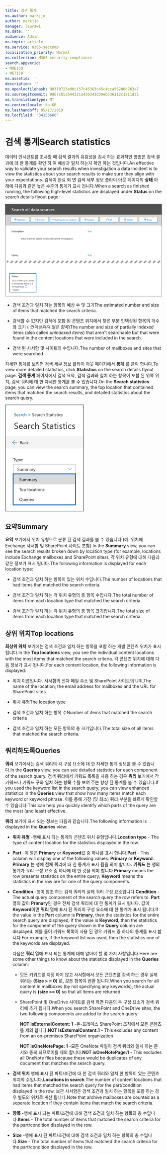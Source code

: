 ```yaml
---
title: 검색 통계
ms.author: markjjo
author: markjjo
manager: laurawi
ms.date: ''
audience: Admin
ms.topic: article
ms.service: O365-seccomp
localization_priority: Normal
ms.collection: M365-security-compliance
search.appverid:
- MOE150
- MET150
ms.assetid: ''
description: ''
ms.openlocfilehash: 99310723ed0c157c45363c45c4cca56200d263a7
ms.sourcegitcommit: 9d67cb52544321a430343d39eb336112c1a11d35
ms.translationtype: MT
ms.contentlocale: ko-KR
ms.lasthandoff: 05/17/2019
ms.locfileid: "34153600"
---
```

# <a name="search-statistics"></a><span data-ttu-id="e12e0-102">검색 통계</span><span class="sxs-lookup"><span data-stu-id="e12e0-102">Search statistics</span></span>

<span data-ttu-id="e12e0-103">데이터 인시던트를 조사할 때 검색 결과의 유효성을 검사 하는 효과적인 방법은 검색 결과에 대 한 통계를 확인 하 여 예상과 일치 하는지 확인 하는 것입니다.</span><span class="sxs-lookup"><span data-stu-id="e12e0-103">An effective way to validate your search results when investigation a data incident is to view the statistics about your search results to make sure they align with your expectations.</span></span> <span data-ttu-id="e12e0-104">검색이 완료 되 면 검색 세부 정보 플라이 아웃 페이지의 **상태** 아래에 다음과 같은 높은 수준의 통계가 표시 됩니다.</span><span class="sxs-lookup"><span data-stu-id="e12e0-104">When a search as finished running, the following high-level statistics are displayed under **Status** on the search details flyout page:</span></span>

![검색 세부 정보 플라이 아웃 페이지의 검색 statisics](../media/SearchDetailsFlyout.png)

- <span data-ttu-id="e12e0-106">검색 조건과 일치 하는 항목의 예상 수 및 크기</span><span class="sxs-lookup"><span data-stu-id="e12e0-106">The estimated number and size of items that matched the search criteria.</span></span>

- <span data-ttu-id="e12e0-107">검색할 수 없지만 검색에 포함 된 콘텐츠 위치에서 찾은 부분 인덱싱된 항목의 개수와 크기 ( *인덱싱되지 않은 항목*)</span><span class="sxs-lookup"><span data-stu-id="e12e0-107">The number and size of partially indexed items (also called *unindexed items*) that aren't searchable but that were found in the content locations that were included in the search.</span></span>

- <span data-ttu-id="e12e0-108">검색 된 사서함 및 사이트의 수입니다.</span><span class="sxs-lookup"><span data-stu-id="e12e0-108">The number of mailboxes and sites that were searched.</span></span>

<span data-ttu-id="e12e0-109">자세한 통계를 보려면 검색 세부 정보 플라이 아웃 페이지에서 **통계** 를 클릭 합니다.</span><span class="sxs-lookup"><span data-stu-id="e12e0-109">To view more detailed statistics, click **Statistics** on the search details flyout page.</span></span> <span data-ttu-id="e12e0-110">**검색 통계** 페이지에서 검색 요약, 검색 결과와 일치 하는 항목이 포함 된 위쪽 위치, 검색 쿼리에 대 한 자세한 통계를 볼 수 있습니다.</span><span class="sxs-lookup"><span data-stu-id="e12e0-110">On the **Search statistics** page, you can view the search summary, the top location that contained items that matched the search results, and detailed statistics about the search query.</span></span>

![검색 통계 드롭다운 목록](../media/SearchStatisticsDropDownList.png)

## <a name="summary"></a><span data-ttu-id="e12e0-112">요약</span><span class="sxs-lookup"><span data-stu-id="e12e0-112">Summary</span></span>

<span data-ttu-id="e12e0-113">**요약** 보기에서 위치 유형으로 분류 된 검색 결과를 볼 수 있습니다 (예: 위치에 Exchange 사서함 및 SharePoint 사이트 포함).</span><span class="sxs-lookup"><span data-stu-id="e12e0-113">In the **Summary** view, you can see the search results broken down by location type (for example, locations include Exchange mailboxes and SharePoint sites).</span></span> <span data-ttu-id="e12e0-114">각 위치 유형에 대해 다음과 같은 정보가 표시 됩니다.</span><span class="sxs-lookup"><span data-stu-id="e12e0-114">The following information is displayed for each location type:</span></span>

- <span data-ttu-id="e12e0-115">검색 조건과 일치 하는 항목이 있는 위치 수입니다.</span><span class="sxs-lookup"><span data-stu-id="e12e0-115">The number of locations that had items that matched the search criteria.</span></span>

- <span data-ttu-id="e12e0-116">검색 조건과 일치 하는 각 위치 유형의 총 항목 수입니다.</span><span class="sxs-lookup"><span data-stu-id="e12e0-116">The total number of items from each location type that matched the search criteria.</span></span>

- <span data-ttu-id="e12e0-117">검색 조건과 일치 하는 각 위치 유형의 총 항목 크기입니다.</span><span class="sxs-lookup"><span data-stu-id="e12e0-117">The total size of items from each location type that matched the search criteria.</span></span>

## <a name="top-locations"></a><span data-ttu-id="e12e0-118">상위 위치</span><span class="sxs-lookup"><span data-stu-id="e12e0-118">Top locations</span></span>

<span data-ttu-id="e12e0-119">**최상위 위치** 보기에는 검색 조건과 일치 하는 항목을 포함 하는 개별 콘텐츠 위치가 표시 됩니다.</span><span class="sxs-lookup"><span data-stu-id="e12e0-119">In the **Top locations** view, you see the individual content locations with the most items that matched the search criteria.</span></span> <span data-ttu-id="e12e0-120">각 콘텐츠 위치에 대해 다음 정보가 표시 됩니다.</span><span class="sxs-lookup"><span data-stu-id="e12e0-120">For each content location, the following information is displayed:</span></span>

- <span data-ttu-id="e12e0-121">위치 이름입니다. 사서함의 전자 메일 주소 및 SharePoint 사이트의 URL</span><span class="sxs-lookup"><span data-stu-id="e12e0-121">The name of the location; the email address for mailboxes and the URL for SharePoint sites</span></span>

- <span data-ttu-id="e12e0-122">위치 유형</span><span class="sxs-lookup"><span data-stu-id="e12e0-122">The location type</span></span>

- <span data-ttu-id="e12e0-123">검색 조건과 일치 하는 항목 수</span><span class="sxs-lookup"><span data-stu-id="e12e0-123">Number of items that matched the search criteria</span></span>

- <span data-ttu-id="e12e0-124">검색 조건과 일치 하는 모든 항목의 총 크기입니다.</span><span class="sxs-lookup"><span data-stu-id="e12e0-124">The total size of all items that matched the search criteria.</span></span>

## <a name="queries"></a><span data-ttu-id="e12e0-125">쿼리하도록</span><span class="sxs-lookup"><span data-stu-id="e12e0-125">Queries</span></span>

<span data-ttu-id="e12e0-126">**쿼리** 보기에서는 검색 쿼리의 각 구성 요소에 대 한 자세한 통계 정보를 볼 수 있습니다.</span><span class="sxs-lookup"><span data-stu-id="e12e0-126">In the **Queries** view, you can see detailed statistics for each component of the search query.</span></span> <span data-ttu-id="e12e0-127">검색 쿼리에서 키워드 목록을 사용 하는 경우 **쿼리** 보기에서 각 키워드나 키워드 구와 일치 하는 항목 수를 보여 주는 향상 된 통계를 볼 수 있습니다.</span><span class="sxs-lookup"><span data-stu-id="e12e0-127">If you used the keyword list in the search query, you can view enhanced statistics in the **Queries** view  that show how many items match each keyword or keyword phrase.</span></span> <span data-ttu-id="e12e0-128">이를 통해 가장 (및 최소) 쿼리 부분을 빠르게 확인할 수 있습니다.</span><span class="sxs-lookup"><span data-stu-id="e12e0-128">This can help you quickly identify which parts of the query are the most (and least) effective.</span></span> 

<span data-ttu-id="e12e0-129">**쿼리** 보기에 표시 되는 정보는 다음과 같습니다.</span><span class="sxs-lookup"><span data-stu-id="e12e0-129">The following information is displayed in the **Queries** view:</span></span>

 - <span data-ttu-id="e12e0-130">**위치 유형** -행에 표시 되는 통계의 콘텐츠 위치 유형입니다.</span><span class="sxs-lookup"><span data-stu-id="e12e0-130">**Location type** - The type of content location for the statistics displayed in the row.</span></span>

- <span data-ttu-id="e12e0-131">**Part** -이 열은 **Primary** or **Keyword**값 중 하나를 표시 합니다.</span><span class="sxs-lookup"><span data-stu-id="e12e0-131">**Part** - This column will display one of the following values: **Primary** or **Keyword**.</span></span> <span data-ttu-id="e12e0-132">**Primary** 는 행에 전체 쿼리에 대 한 통계가 표시 됨을 의미 합니다. **키워드** 는 행의 통계가 쿼리 구성 요소 중 하나에 대 한 것을 의미 합니다.</span><span class="sxs-lookup"><span data-stu-id="e12e0-132">**Primary** means the row presents statistics on the entire query; **Keyword** means the statistics in the row are for one of the query components.</span></span>

- <span data-ttu-id="e12e0-133">**Condition** -행이 참조 하는 검색 쿼리의 실제 쿼리 구성 요소입니다.</span><span class="sxs-lookup"><span data-stu-id="e12e0-133">**Condition** - The actual query component of the search query the row refers to.</span></span> <span data-ttu-id="e12e0-134">**Part** 열의 값이 **Primary**인 경우 전체 검색 쿼리에 대 한 통계가 표시 됩니다. 값이 **Keyword**이면 **쿼리** 열에 표시 된 쿼리의 구성 요소에 대 한 통계가 표시 됩니다.</span><span class="sxs-lookup"><span data-stu-id="e12e0-134">If the value in the **Part** column is **Primary**, then the statistics for the entire search query are displayed; if the value is **Keyword**, then the statistics for the component of the query shown in the **Query** column are displayed.</span></span> <span data-ttu-id="e12e0-135">예를 들어 키워드 목록이 사용 된 경우 키워드 중 하나의 통계를 표시 합니다.</span><span class="sxs-lookup"><span data-stu-id="e12e0-135">For example, if the keyword list was used, then the statistics one of the keywords are displayed.</span></span>

  <span data-ttu-id="e12e0-136">다음은 **쿼리** 열에 표시 되는 통계에 대해 알아야 할 몇 가지 사항입니다.</span><span class="sxs-lookup"><span data-stu-id="e12e0-136">Here are some other things to know about the statistics displayed in the **Queries** column:</span></span>
  
  - <span data-ttu-id="e12e0-137">모든 키워드를 지정 하지 않고 사서함에서 모든 콘텐츠를 검색 하는 경우 실제 쿼리는 **(Size > = 0)** 로, 모든 항목이 반환 됩니다.</span><span class="sxs-lookup"><span data-stu-id="e12e0-137">When you search for all content in mailboxes (by not specifying any keywords), the actual query is **(size >= 0)** so that all items are returned</span></span>
  
  - <span data-ttu-id="e12e0-138">SharePoint 및 OneDrive 사이트를 검색 하면 다음의 두 구성 요소가 검색 쿼리에 추가 됩니다.</span><span class="sxs-lookup"><span data-stu-id="e12e0-138">When you search SharePoint and OneDrive sites, the two following components are added to the search query:</span></span>
    
    <span data-ttu-id="e12e0-139">**NOT IsExternalContent: 1** -온-프레미스 SharePoint 조직에서 모든 콘텐츠를 제외 합니다.</span><span class="sxs-lookup"><span data-stu-id="e12e0-139">**NOT IsExternalContent:1** - This excludes any content from an on-premises SharePoint organization</span></span>
    
    <span data-ttu-id="e12e0-140">**NOT isOneNotePage: 1** -모든 OneNote 파일이 검색 쿼리와 일치 하는 문서와 중복 되므로이를 제외 합니다.</span><span class="sxs-lookup"><span data-stu-id="e12e0-140">**NOT isOneNotePage:1** - This excludes all OneNote files because these would be duplicates of any document that matches the search query.</span></span>

- <span data-ttu-id="e12e0-141">**검색 위치** 행에 표시 된 파트/조건에 대 한 검색 쿼리와 일치 한 항목이 있는 콘텐츠 위치의 수입니다.</span><span class="sxs-lookup"><span data-stu-id="e12e0-141">**Locations in search** The number of content locations that had items that matched the search query for the part/condition displayed in the row.</span></span> <span data-ttu-id="e12e0-142">보관 사서함은 검색 조건과 일치 하는 항목을 포함 하는 경우 별도의 위치로 계산 됩니다.</span><span class="sxs-lookup"><span data-stu-id="e12e0-142">Note that archive mailboxes are counted as a separate location if they contain items that match the search criteria.</span></span>

- <span data-ttu-id="e12e0-143">**항목** -행에 표시 되는 파트/조건에 대해 검색 조건과 일치 하는 항목의 총 수입니다.</span><span class="sxs-lookup"><span data-stu-id="e12e0-143">**Items** - The total number of items that matched the search criteria for the part/condition displayed in the row.</span></span>

- <span data-ttu-id="e12e0-144">**Size** -행에 표시 된 파트/조건에 대해 검색 조건과 일치 하는 항목의 총 수입니다.</span><span class="sxs-lookup"><span data-stu-id="e12e0-144">**Size** - The total number of items that matched the search criteria for the part/condition displayed in the row.</span></span>